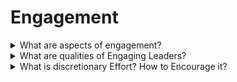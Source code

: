 # Engagement

<details>
  <summary>What are aspects of engagement?</summary>

1. Emotional attachment
2. Level of commitment
3. Motivation for discretionary effort

</details>

<details>
  <summary>What are qualities of Engaging Leaders?</summary>

1. Passionate;
2. Inclusive;
3. Good listeners;
4. Inspiring;
5. Strong values;
6. Visionaries;
7. Caring;
8. Humble;
9. Brave.

</details>

<details>
  <summary>What is discretionary Effort? How to Encourage it?</summary>

1. Show patience with difficult customers;
2. Assist someone who is struggling;
3. Put in overtime;
4. Share ideas;
5. Show an extra leel of kindness.

Encouraging:

1. Model the behaviour;
2. Acknowledge it in others;
3. Celebrate it publically.

</details>
